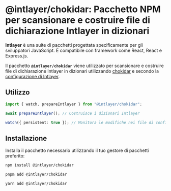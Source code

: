 # @intlayer/chokidar: Pacchetto NPM per scansionare e costruire file di dichiarazione Intlayer in dizionari

**Intlayer** è una suite di pacchetti progettata specificamente per gli sviluppatori JavaScript. È compatibile con framework come React, React e Express.js.

Il pacchetto **`@intlayer/chokidar`** viene utilizzato per scansionare e costruire file di dichiarazione Intlayer in dizionari utilizzando [chokidar](https://github.com/paulmillr/chokidar) e secondo la [configurazione di Intlayer](https://github.com/aymericzip/intlayer/blob/main/docs/docs/it/configuration.md).

## Utilizzo

```ts
import { watch, prepareIntlayer } from "@intlayer/chokidar";

await prepareIntlayer(); // Costruisce i dizionari Intlayer

watch({ persistent: true }); // Monitora le modifiche nei file di configurazione
```

## Installazione

Installa il pacchetto necessario utilizzando il tuo gestore di pacchetti preferito:

```bash packageManager="npm"
npm install @intlayer/chokidar
```

```bash packageManager="pnpm"
pnpm add @intlayer/chokidar
```

```bash packageManager="yarn"
yarn add @intlayer/chokidar
```
